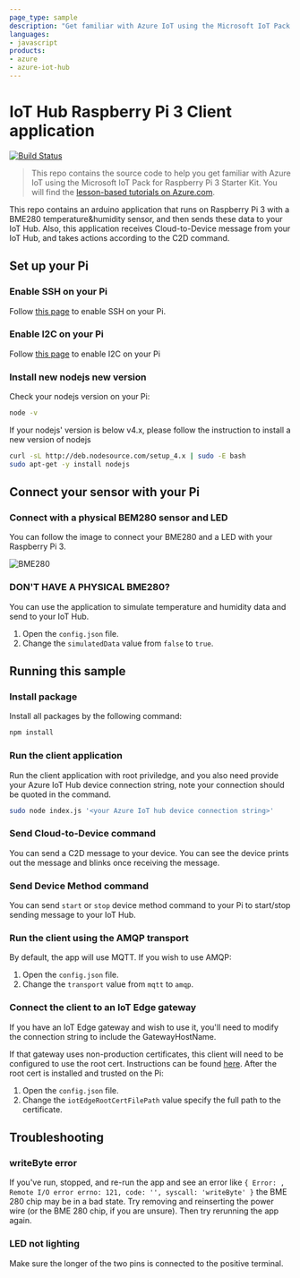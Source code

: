 ```yaml
---
page_type: sample
description: "Get familiar with Azure IoT using the Microsoft IoT Pack for Raspberry Pi 3 Starter Kit."
languages:
- javascript
products:
- azure
- azure-iot-hub
---
```

# IoT Hub Raspberry Pi 3 Client application

[![Build Status](https://travis-ci.com/Azure-Samples/iot-hub-node-raspberrypi-client-app.svg?token=5ZpmkzKtuWLEXMPjmJ6P&branch=master)](https://travis-ci.com/Azure-Samples/iot-hub-node-raspberrypi-client-app)

> This repo contains the source code to help you get familiar with Azure IoT using the Microsoft IoT Pack for Raspberry Pi 3 Starter Kit. You will find the [lesson-based tutorials on Azure.com](https://docs.microsoft.com/en-us/azure/iot-hub/iot-hub-raspberry-pi-kit-node-get-started).

This repo contains an arduino application that runs on Raspberry Pi 3 with a BME280 temperature&humidity sensor, and then sends these data to your IoT Hub. Also, this application receives Cloud-to-Device message from your IoT Hub, and takes actions according to the C2D command.

## Set up your Pi

### Enable SSH on your Pi

Follow [this page](https://www.raspberrypi.org/documentation/remote-access/ssh/) to enable SSH on your Pi.

### Enable I2C on your Pi

Follow [this page](https://learn.adafruit.com/adafruits-raspberry-pi-lesson-4-gpio-setup/configuring-i2c#installing-kernel-support-manually) to enable I2C on your Pi

### Install new nodejs new version

Check your nodejs version on your Pi:

```bash
node -v
```

If your nodejs' version is below v4.x, please follow the instruction to install a new version of nodejs

```bash
curl -sL http://deb.nodesource.com/setup_4.x | sudo -E bash
sudo apt-get -y install nodejs
```

## Connect your sensor with your Pi

### Connect with a physical BEM280 sensor and LED

You can follow the image to connect your BME280 and a LED with your Raspberry Pi 3.

![BME280](https://docs.microsoft.com/en-us/azure/iot-hub/media/iot-hub-raspberry-pi-kit-node-get-started/3_raspberry-pi-sensor-connection.png)

### DON'T HAVE A PHYSICAL BME280?

You can use the application to simulate temperature and humidity data and send to your IoT Hub.

1. Open the `config.json` file.
1. Change the `simulatedData` value from `false` to `true`.

## Running this sample

### Install package

Install all packages by the following command:

```bash
npm install
```

### Run the client application

Run the client application with root priviledge, and you also need provide your Azure IoT Hub device connection string, note your connection should be quoted in the command.

```bash
sudo node index.js '<your Azure IoT hub device connection string>'
```

### Send Cloud-to-Device command

You can send a C2D message to your device. You can see the device prints out the message and blinks once receiving the message.

### Send Device Method command

You can send `start` or `stop` device method command to your Pi to start/stop sending message to your IoT Hub.

### Run the client using the AMQP transport

By default, the app will use MQTT. If you wish to use AMQP:

1. Open the `config.json` file.
1. Change the `transport` value from `mqtt` to `amqp`.

### Connect the client to an IoT Edge gateway

If you have an IoT Edge gateway and wish to use it, you'll need to modify the connection string to include the GatewayHostName.

If that gateway uses non-production certificates, this client will need to be configured to use the root cert. Instructions can be found [here](https://docs.microsoft.com/en-us/azure/iot-edge/how-to-create-transparent-gateway). After the root cert is installed and trusted on the Pi:

1. Open the `config.json` file.
1. Change the `iotEdgeRootCertFilePath` value specify the full path to the certificate.

## Troubleshooting

### writeByte error

If you've run, stopped, and re-run the app and see an error like `{ Error: , Remote I/O error errno: 121, code: '', syscall: 'writeByte' }` the BME 280 chip may be in a bad state. Try removing and reinserting the power wire (or the BME 280 chip, if you are unsure). Then try rerunning the app again.

### LED not lighting

Make sure the longer of the two pins is connected to the positive terminal.
